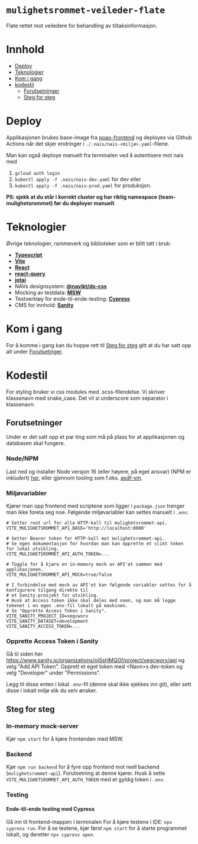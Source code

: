 # `mulighetsrommet-veileder-flate`

Flate rettet mot veiledere for behandling av tiltaksinformasjon.

# Innhold

- [Deploy](#deploy)
- [Teknologier](#teknologier)
- [Kom i gang](#kom-i-gang)
- [kodestil](#kodestil)
  - [Forutsetninger](#forutsetninger)
  - [Steg for steg](#steg-for-steg)

# <a name="deploy"></a>Deploy
Applikasjonen brukes base-image fra [poao-frontend](https://github.com/navikt/poao-frontend) og deployes via Github Actions når det skjer endringer i `./.nais/nais-<miljø>.yaml`-filene. 

Man kan også deploye manuelt fra terminalen ved å autentisere mot nais med 
1. `gcloud auth login` 
2. `kubectl apply -f .nais/nais-dev.yaml` for dev eller 
3. `kubectl apply -f .nais/nais-prod.yaml` for produksjon. 
 
**PS: sjekk at du står i korrekt cluster og har riktig namespace (team-mulighetsrommet) før du deployer manuelt**


# <a name="teknologier"></a>Teknologier

Øvrige teknologier, rammeverk og biblioteker som er blitt tatt i bruk:

- [**Typescript**](https://www.typescriptlang.org/)
- [**Vite**](vitejs.dev/)
- [**React**](https://reactjs.org/)
- [**react-query**](https://react-query.tanstack.com/)
- [**jotai**](https://github.com/pmndrs/jotai)
- NAVs designsystem: [**@navikt/ds-css**](https://github.com/navikt/nav-frontend-moduler)
- Mocking av testdata: [**MSW**](https://mswjs.io/)
- Testverktøy for ende-til-ende-testing: [**Cypress**](https://www.cypress.io/)
- CMS for innhold: [**Sanity**](https://mulighetsrommet.sanity.studio/desk)

# <a name="kom-i-gang"></a>Kom i gang

For å komme i gang kan du hoppe rett til [Steg for steg](#steg-for-steg) gitt at du har satt opp alt under [Forutsetinger](#forutsetninger).

# <a name="kodestil"></a>Kodestil
For styling bruker vi css modules med .scss-filendelse. Vi skriver klassenavn med snake_case. Det vil si underscore som separator i klassenavn.

## <a name="forutsetninger"></a>Forutsetninger

Under er det satt opp et par ting som må på plass for at applikasjonen og databasen skal fungere.

### Node/NPM

Last ned og installer Node versjon 16 (eller høyere, på eget ansvar) (NPM er inkludert) [her](https://nodejs.org/en/), eller gjennom tooling som f.eks. [asdf-vm](https://github.com/asdf-vm/asdf).

### Miljøvariabler

Kjører man opp frontend med scriptene som ligger i `package.json` trenger man ikke foreta seg noe.
Følgende miljøvariabler kan settes manuelt i `.env`:

```
# Setter root url for alle HTTP-kall til mulighetsrommet-api.
VITE_MULIGHETSROMMET_API_BASE='http://localhost:8080'

# Setter Bearer token for HTTP-kall mot mulighetsrommet-api.
# Se egen dokumentasjon for hvordan man kan opprette et slikt token for lokal utvikling.
VITE_MULIGHETSROMMET_API_AUTH_TOKEN=...

# Toggle for å kjøre en in-memory mock av API'et sammen med applikasjonen.
VITE_MULIGHETSROMMET_API_MOCK=true/false

# I forbindelse med mock av API'et kan følgende variabler settes for å konfigurere tilgang direkte til
# et Sanity-prosjekt for utvikling.
# Husk at Access token ikke skal deles med noen, og man må legge tokenet i en egen .env-fil lokalt på maskinen.
# Se "Opprette Access Token i Sanity".
VITE_SANITY_PROJECT_ID=xegcworx
VITE_SANITY_DATASET=development
VITE_SANITY_ACCESS_TOKEN=...
```

### Opprette Access Token i Sanity
Gå til siden her https://www.sanity.io/organizations/ojSsHMQGf/project/xegcworx/api og velg "Add API Token". Opprett et eget token med \<Navn\>s dev-token og velg "Developer" under "Permissions".

Legg til disse enten i lokal `.env`-fil (denne skal ikke sjekkes inn git), eller sett disse i lokalt miljø slik du selv ønsker.

## <a name="steg-for-steg"></a>Steg for steg

### In-memory mock-server

Kjør `npm start` for å kjøre frontenden med MSW.

### Backend

Kjør `npm run backend` for å fyre opp frontend mot reell backend (`mulighetsrommet-api`).
Forutsetning at denne kjører. Husk å sette `VITE_MULIGHETSROMMET_API_AUTH_TOKEN` med et gyldig token i `.env`.

### Testing

#### Ende-til-ende testing med Cypress
Gå inn til frontend-mappen i terminalen
For å kjøre testene i IDE: `npx cypress run`.
For å se testene, kjør først `npm start` for å starte programmet lokalt, og deretter `npx cypress open`.
